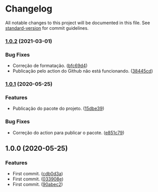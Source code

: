# Changelog

All notable changes to this project will be documented in this file. See [standard-version](https://github.com/conventional-changelog/standard-version) for commit guidelines.

### [1.0.2](https://github.com/danielso2007/virtualLibraryAPI/compare/v1.0.1...v1.0.2) (2021-03-01)


### Bug Fixes

* Correção de formatação. ([bfc69d4](https://github.com/danielso2007/virtualLibraryAPI/commit/bfc69d4c50956ea4e33a9a4951d1011dde78750d))
* Publicação pelo action do Github não está funcionando. ([38445cd](https://github.com/danielso2007/virtualLibraryAPI/commit/38445cde8ac97a96aa53c2497c418c0d06c6579a))

### [1.0.1](https://github.com/danielso2007/virtualLibraryAPI/compare/v1.0.0...v1.0.1) (2020-05-25)


### Features

* Publicação do pacote do projeto. ([15dbe39](https://github.com/danielso2007/virtualLibraryAPI/commit/15dbe39c86738667f3a63fdd83442c900250fbde))


### Bug Fixes

* Correção do action para publicar o pacote. ([e851c79](https://github.com/danielso2007/virtualLibraryAPI/commit/e851c79937d427b3e0ad13dc2793f0694b8c5773))

## 1.0.0 (2020-05-25)


### Features

* First commit. ([cdb0d3a](https://github.com/danielso2007/virtualLibraryAPI/commit/cdb0d3a07af301372653ff015de17cdc8873b256))
* First commit. ([033908e](https://github.com/danielso2007/virtualLibraryAPI/commit/033908ecfe9a67d43259ba69861b51304037733f))
* First commit. ([90abec2](https://github.com/danielso2007/virtualLibraryAPI/commit/90abec2aa3bb6263cf62c9baedb28d3614892176))
